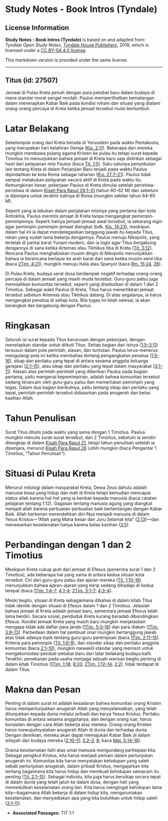 # Study Notes - Book Intros (Tyndale)

## License Information

**Study Notes - Book Intros (Tyndale)** is based on and adapted from: _Tyndale Open Study Notes_, [Tyndale House Publishers](https://tyndaleopenresources.com/), 2019, which is licensed under a [CC BY-SA 4.0 license](https://creativecommons.org/licenses/by-sa/4.0/legalcode.en).

This markdown version is provided under the same license.



--------------------------------

## Titus (id: 27507)

Jemaat di Pulau Kreta penuh dengan para petobat baru dalam budaya di mana standar moral sangat rendah. Paulus memperlihatkan kematangan dalam menerapkan Kabar Baik pada kondisi rohani dan situasi yang dialami orang\-orang percaya di Kreta ketika jemaat tersebut mulai bertumbuh.

Latar Belakang
==============

Sekelompok orang dari Kreta berada di Yerusalem pada waktu Pentakosta, yang merupakan hari kelahiran Gereja ([Kis. 2:11](https://ref.ly/Acts2:11)). Beberapa dari mereka mungkin membawa pulang agama Kristen ke pulau itu tetapi surat kepada Timotius ini menunjukkan bahwa jemaat di Kreta baru saja didirikan sebagai hasil dari pelayanan misi Paulus (baca [Tit. 1:5](https://ref.ly/Titus1:5)). Satu\-satunya penyebutan lain tentang Kreta di dalam Perjanjian Baru terjadi pada waktu Paulus dipindahkan ke kota Roma sebagai tahanan ([Kis. 27:7–21](https://ref.ly/Acts27:7-Acts27:21)). Paulus tidak sempat melakukan pelayanan secara aktif di Kreta pada waktu itu. Kemungkinan besar, pekerjaan Paulus di Kreta dimulai setelah peristiwa\-peristiwa di dalam [Kisah Para Rasul 28:1–31](https://ref.ly/Acts28:1-Acts28:31) (tahun 60–62 M) dan sebelum ia dipenjara untuk terakhir kalinya di Roma (mungkin sekitar tahun 64–65 M).

Seperti yang ia lakukan dalam perjalanan misinya yang pertama dari kota Antiokhia, Paulus merintis jemaat di Kreta tanpa mengangkat pemimpin\-pemimpinnya. Seperti halnya jemaat\-jemaat awal tersebut, ia sekarang ingin agar pemimpin\-pemimpin jemaat diangkat (bdk. [Kis. 14:23](https://ref.ly/Acts14:23)), meskipun dalam hal ini ia dapat mendelegasikan tanggung jawab itu kepada Titus, rekan yang sudah lama bekerja dengannya. Paulus menuju Nikopolis, yang terletak di pantai barat Yunani modern, dan ia ingin agar Titus bergabung dengannya di sana ketika Artemas atau Tikhikus tiba di Kreta ([Tit. 3:12](https://ref.ly/Titus3:12)). Rencana Paulus menghabiskan musim dingin di Nikopolis menunjukkan bahwa ia berencana berlayar ke arah barat dari sana ketika musim semi tiba (baca [2Tim. 4:21](https://ref.ly/2Tim4:21)), mungkin menuju Italia atau Spanyol (baca [Rm. 15:24](https://ref.ly/Rom15:24), [28](https://ref.ly/Rom15:28)).

Di Pulau Kreta, budaya sarat dosa berdampak negatif terhadap orang\-orang percaya di dalam jemaat yang masih muda tersebut. Guru\-guru palsu juga meresahkan komunitas tersebut, seperti yang disebutkan di dalam 1 dan 2 Timotius. Sebagai wakil Paulus di Kreta, Titus harus menertibkan jemaat tersebut sebelum Artemas atau Tikhikus datang. Di atas segalanya, ia harus mengangkat penatua di setiap kota. Bila tugas ini telah selesai, ia akan berangkat dan bergabung dengan Paulus.

Ringkasan
=========

Seluruh isi surat kepada Titus berurusan dengan pekerjaan, dengan menetapkan standar untuk diikuti Titus. Setiap bagian dari isinya ([1:5–3:11](https://ref.ly/Titus1:5-Titus3:11)) tersusun dalam pola perintah, alasan, dan tuntutan. Paulus terus\-menerus mengulangi pola ini ketika membahas tentang pengangkatan penatua ([1:5–16](https://ref.ly/Titus1:5-Titus1:16)), sikap dan perilaku yang tepat di antara sesama anggota keluarga gerejawi ([2:1–15](https://ref.ly/Titus2:1-Titus2:15)), atau sikap dan perilaku yang tepat dalam masyarakat ([3:1–11](https://ref.ly/Titus3:1-Titus3:11)). Alasan atas perintah\-perintah yang diberikan Paulus pada bagian pertama, yaitu mengenai kepemimpinan, adalah bahwa komunitas tersebut sedang terancam oleh guru\-guru palsu dan memerlukan pemimpin yang tegas. Dalam dua bagian berikutnya, yaitu tentang sikap dan perilaku yang tepat, perintah\-perintah tersebut didasarkan pada anugerah dan belas kasihan Allah.

Tahun Penulisan
===============

Surat Titus ditulis pada waktu yang sama dengan 1 Timotius. Paulus mungkin menulis surat\-surat tersebut, dan 2 Timotius, sebelum ia sendiri ditangkap di dalam [Kisah Para Rasul 21](https://ref.ly/Acts21:1-Acts21:40), tetapi tahun penulisan setelah ia dipenjara, menurut [Kisah Para Rasul 28](https://ref.ly/Acts28:1-Acts28:31) Lebih mungkin (baca Pengantar 1 Timotius, “Tahun Penulisan”).

Situasi di Pulau Kreta
======================

Menurut mitologi dalam masyarakat Kreta, Dewa Zeus dahulu adalah manusia biasa yang hidup dan mati di Kreta tetapi kemudian mencapai status allah karena hal\-hal yang ia berikan kepada manusia (baca catatan pelajaran tentang 1:12). Gagasan tentang manusia agung yang diangkat menjadi allah karena perbuatan\-perbuatan baik bertentangan dengan Kabar Baik. Allah berkenan merendahkan diri\-Nya menjadi manusia di dalam Yesus Kristus—“Allah yang Maha besar dan Juru Selamat kita” ([2:13](https://ref.ly/Titus2:13))—dan menawarkan keselamatan hanya karena belas kasihan ([3:5](https://ref.ly/Titus3:5)).

Perbandingan dengan 1 dan 2 Timotius
====================================

Meskipun Kreta cukup jauh dari jemaat di Efesus (penerima surat 1 dan 2 Timotius), ada beberapa hal yang sama di antara kedua situasi kota tersebut. Ciri dari guru\-guru palsu dan ajaran mereka ([Tit. 1:10–16](https://ref.ly/Titus1:10-Titus1:16)) menunjukkan bahwa ajaran\-ajaran yang mirip sedang dihadapi di kedua tempat (baca [1Tim. 1:4–7](https://ref.ly/1Tim1:4-1Tim1:7); [4:1–4](https://ref.ly/1Tim4:1-1Tim4:4); [2Tim. 3:1–7](https://ref.ly/2Tim3:1-2Tim3:7); [4:3–4](https://ref.ly/2Tim4:3-2Tim4:4)).

Meski begitu, situasi di Kreta sebagaimana dibahas di dalam kitab Titus tidak identik dengan situasi di Efesus dalam 1 dan 2 Timotius. Jelaslah bahwa jemaat di Kreta adalah jemaat baru, sementara jemaat Efesus telah lama berdiri. Secara sosial, penduduk Kreta kurang beradab dibandingkan Efesus. Kondisi jemaat Kreta yang masih baru mungkin menjelaskan mengapa tidak ada daftar para janda ([1Tim. 5:3–16](https://ref.ly/1Tim5:3-1Tim5:16)) dan para diaken ([1Tim. 3:8–13](https://ref.ly/1Tim3:8-1Tim3:13)). Perbedaan dalam hal pembuat onar mungkin bertanggung jawab atas tidak adanya topik tentang guru\-guru perempuan (baca [1Tim. 2:11–15](https://ref.ly/1Tim2:11-1Tim2:15)). Kriteria para pemimpin ([Tit. 1:6–9](https://ref.ly/Titus1:6-Titus1:9)), dan standar sikap dan perilaku anggota komunitas (baca [2:1–10](https://ref.ly/Titus2:1-Titus2:10)), mungkin mewakili standar yang merosot untuk mengakomodasi petobat\-petobat baru dari latar belakang budaya kafir. Terakhir, penekanan pada usaha menjaga sebuah warisan begitu penting di dalam kitab Timotius ([1Tim. 1:18](https://ref.ly/1Tim1:18); [6:20](https://ref.ly/1Tim6:20); [2Tim. 1:12–14](https://ref.ly/2Tim1:12-2Tim1:14); [2:2](https://ref.ly/2Tim2:2)), tidak terdapat di dalam Titus.

Makna dan Pesan
===============

Penting di dalam surat ini adalah kesadaran bahwa komunitas orang Kristen harus mempertunjukkan anugerah Allah yang menyelamatkan, yang telah ditunjukkan kepada dunia melalui pribadi dan karya Yesus Kristus. Perilaku komunitas di antara sesama anggotanya, dan dengan orang luar, harus konsisten dengan cara Allah bekerja atas mereka. Orang\-orang Kristen harus mewujudnyatakan anugerah Allah di dunia dan terhadap dunia. Dengan demikian, mereka akan dapat memajukan Kabar Baik di dalam wilayah dan budaya mereka ([2:10–11](https://ref.ly/Titus2:10-Titus2:11); [3:2–3](https://ref.ly/Titus3:2-Titus3:3), [8](https://ref.ly/Titus3:8); baca [Mat. 5:14–16](https://ref.ly/Matt5:14-Matt5:16)).

Drama keselamatan ilahi atas umat manusia mengundang partisipasi kita. Sebagai pengikut Kristus, kita harus menjadi pemain dalam pertunjukan anugerah ini. Komunitas kita harus menyatakan kehidupan yang saleh sebab pertunjukan anugerah, dalam pribadi Kristus, mengajarkan kita tentang bagaimana kita harus hidup dan membuat kehidupan semacam itu penting ([Tit. 2:1–15](https://ref.ly/Titus2:1-Titus2:15)). Sebagai individu, kita juga harus bersikap secara tepat di dalam dunia yang telah jatuh ke dalam dosa, dengan hati yang memedulikan keselamatan orang lain. Kita harus mengingat kehidupan lama kita—bagaimana Allah bekerja di dalam hidup kita, mengaruniakan keselamatan, dan menyediakan apa yang kita butuhkan untuk hidup saleh ([3:1–11](https://ref.ly/Titus3:1-Titus3:11)).

* **Associated Passages:** TIT 1:1

